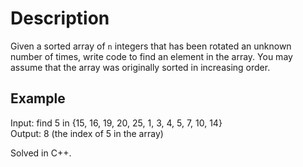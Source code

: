 # Description

Given a sorted array of `n` integers that has been rotated an unknown number of times, write code to find an element in the array. You may assume that the array was originally sorted in increasing order.

## Example

Input: find 5 in {15, 16, 19, 20, 25, 1, 3, 4, 5, 7, 10, 14}  
Output: 8 (the index of 5 in the array)

Solved in C++.
